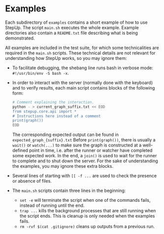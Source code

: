 # Examples

Each subdirectory of `examples` contains a short example of how to use StepUp.
The script `main.sh` executes the whole example.
Example directories also contain a `README.txt` file describing what is being demonstrated.

All examples are included in the test suite,
for which some technicalities are required in the `main.sh` scripts.
These technical details are not relevant for understanding how StepUp works, so you may ignore them:

- To facilitate debugging, the shebang line runs bash in verbose mode: `#!/usr/bin/env -S bash -x`.
- In order to interact with the server (normally done with the keyboard) and to verify results,
  each main script contains blocks of the following form:

    ```bash
    # Comment explaining the interaction.
    python - > current_graph_suffix.txt << EOD
    from stepup.core.api import *
    # Instructions here instead of a comment
    print(graph())
    EOD
    ```

  The corresponding expected output can be found in `expected_graph_{suffix}.txt`
  Before `print(graph())`, there is usually a `wait()` or `watch(...)` to make sure the graph
  is constructed at a well-defined point in time, i.e. after the runner or watcher have completed
  some expected work.
  In the end, a `join()` is used to wait for the runner to complete and to shut down the server.
  For the sake of understanding the examples, you may ignore these extra blocks.
- Several lines of starting with `[[ -f ...` are used to check the presence or absence of files.
- The `main.sh` scripts contain three lines in the beginning:
    - `set -e` will terminate the script when one of the commands fails,
      instead of running until the end.
    - `trap ...` kills the background processes that are still running when the script ends.
      This is cleanup is only needed when the examples fails.
    - `rm -rvf $(cat .gitignore)` cleans up outputs from a previous run.
